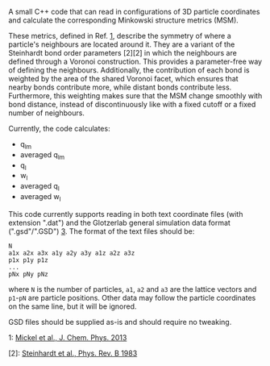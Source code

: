 A small C++ code that can read in configurations of 3D particle coordinates and calculate the corresponding Minkowski structure metrics (MSM).

These metrics, defined in Ref. [1](#Mickel2013), describe the symmetry of where a particle's neighbours are located around it. They are a variant of the Steinhardt bond order parameters [2][2] in which the neighbours are defined through a Voronoi construction. This provides a parameter-free way of defining the neighbours. Additionally, the contribution of each bond is weighted by the area of the shared Voronoi facet, which ensures that nearby bonds contribute more, while distant bonds contribute less. Furthermore, this weighting makes sure that the MSM change smoothly with bond distance, instead of discontinuously like with a fixed cutoff or a fixed number of neighbours.

Currently, the code calculates:

* q<sub>lm</sub>
* averaged q<sub>lm</sub>
* q<sub>l</sub>
* w<sub>l</sub>
* averaged q<sub>l</sub>
* averaged w<sub>l</sub>

This code currently supports reading in both text coordinate files (with extension ".dat") and the Glotzerlab general simulation data format (".gsd"/".GSD") [3][3]. The format of the text files should be:

	N
	a1x a2x a3x a1y a2y a3y a1z a2z a3z
	p1x p1y p1z
	...
	pNx pNy pNz

where `N` is the number of particles, `a1`, `a2` and `a3` are the lattice vectors and `p1`-`pN` are particle positions. Other data may follow the particle coordinates on the same line, but it will be ignored.

GSD files should be supplied as-is and should require no tweaking.

<a name="Mickel2013">1</a>:  [Mickel et al., J. Chem. Phys. 2013](scitation.aip.org/content/aip/journal/jcp/138/4/10.1063/1.4774084)

[2]: [Steinhardt et al., Phys. Rev. B 1983](https://journals.aps.org/prb/abstract/10.1103/PhysRevB.28.784)

[3]: https://gsd.readthedocs.io/
